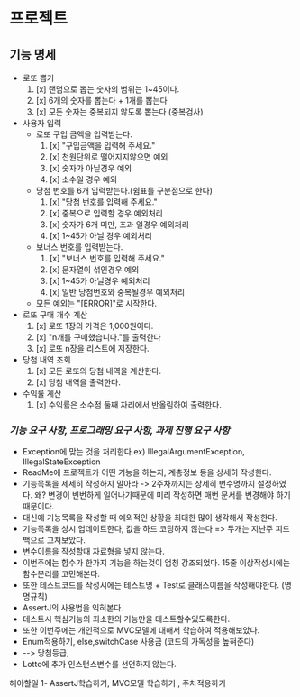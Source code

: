 # 프로젝트 

## 기능 명세
- 로또 뽑기
  1. [x] 랜덤으로 뽑는 숫자의 범위는 1~45이다.
  2. [x] 6개의 숫자를 뽑는다 + 1개를 뽑는다
  3. [x] 모든 숫자는 중복되지 않도록 뽑는다 (중복검사)
- 사용자 입력
  - 로또 구입 금액을 입력받는다. 
    1. [x] "구입금액을 입력해 주세요."
    2. [x] 천원단위로 떨어지지않으면 예외
    3. [x] 숫자가 아닐경우 예외
    4. [x] 소수일 경우 예외
  - 당첨 번호를 6개 입력받는다.(쉼표를 구분점으로 한다)
    1. [x] "당첨 번호를 입력해 주세요."
    2. [x] 중복으로 입력할 경우 예외처리
    3. [x] 숫자가 6개 미만, 초과 일경우 예외처리
    4. [x] 1~45가 아닐 경우 예외처리
  - 보너스 번호를 입력받는다.
    1. [x] "보너스 번호를 입력해 주세요."
    2. [x] 문자열이 섞인경우 예외
    3. [x] 1~45가 아닐경우 예외처리
    4. [x] 일반 당첨번호와 중복될경우 예외처리
  - 모든 예외는 "[ERROR]"로 시작한다.
- 로또 구매 개수 계산
  1. [x] 로또 1장의 가격은 1,000원이다.
  2. [x] "n개를 구매했습니다."를 출력한다
  3. [x] 로또 n장을 리스트에 저장한다.
- 당첨 내역 조회
  1. [x] 모든 로또의 당첨 내역을 계산한다.
  2. [x] 당첨 내역을 출력한다. 
- 수익률 계산
  1. [x] 수익률은 소수점 둘째 자리에서 반올림하여 출력한다.





### *기능 요구 사항, 프로그래밍 요구 사항, 과제 진행 요구 사항*

- Exception에 맞는 것을 처리한다.ex) IllegalArgumentException, IllegalStateException
- ReadMe에 프로젝트가 어떤 기능을 하는지, 계층정보 등을 상세히 작성한다.
- 기능목록을 세세히 작성하지 말아라 -> 2주차까지는 상세히 변수명까지 설정하였다. 왜? 변경이 빈번하게 일어나기때문에 미리 작성하면 매번 문서를 변경해야 하기때문이다.
- 대신에 기능목록을 작성할 때 예외적인 상황을 최대한 많이 생각해서 작성한다.
- 기능목록을 상시 업데이트한다, 값을 하드 코딩하지 않는다 => 두개는 지난주 피드백으로 고쳐보았다.
- 변수이름을 작성할때 자료형을 넣지 않는다.
- 이번주에는 함수가 한가지 기능을 하는것이 엄청 강조되었다. 15줄 이상작성시에는 함수분리를 고민해본다. 
- 또한 테스트코드를 작성시에는 테스트명 + Test로 클래스이름을 작성해야한다. (명명규칙)
- AssertJ의 사용법을 익혀본다.
- 테스트시 핵심기능의 최소한의 기능만을 테스트할수있도록한다.
- 또한 이번주에는 개인적으로 MVC모델에 대해서 학습하여 적용해보았다.
- Enum적용하기, else,switchCase 사용금 (코드의 가독성을 높혀준다)
- --> 당첨등급, 
- Lotto에 추가 인스턴스변수를 선언하지 않는다.

해야할일 1- AssertJ학습하기, MVC모델 학습하기 , 주차적용하기

